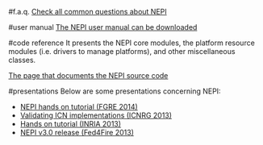 
#f.a.q.
[Check all common questions about NEPI](/www/faq/)

#user manual
[The NEPI user manual can be downloaded](http://nepi.inria.fr/code/nepi/raw-file/43ae08ad10a3/doc/user_manual/user_manual.pdf)

#code reference
It presents the NEPI core modules, the platform resource modules (i.e. drivers to manage platforms), and other miscellaneous classes.

[The page that documents the NEPI source code](http://nepi.inria.fr/sphinx/)

#presentations
Below are some presentations concerning NEPI:

- [NEPI hands on tutorial (FGRE 2014)](http://nepi.inria.fr/pub/Nepi/WebHome/fed4fire_2014_nepi_tutorial.pdf)
- [Validating ICN implementations (ICNRG 2013)](http://nepi.inria.fr/pub/Nepi/WebHome/NEPI_validating_ICN_implementations.pdf)
- [Hands on tutorial (INRIA 2013)](http://nepi.inria.fr/pub/Nepi/WebHome/hands_on_nepi.pdf)
- [NEPI v3.0 release (Fed4Fire 2013)](http://nepi.inria.fr/pub/Nepi/WebHome/Fed4FIRE-NEPI.pdf)
